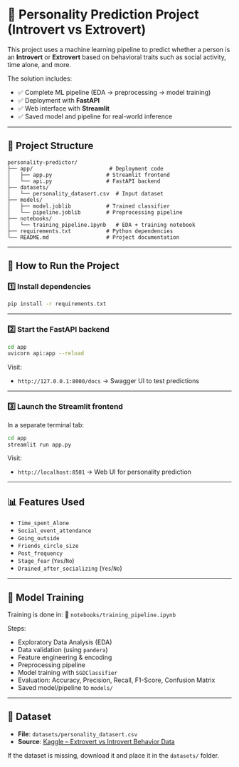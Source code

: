 # 🧠 Personality Prediction Project (Introvert vs Extrovert)

This project uses a machine learning pipeline to predict whether a person is an **Introvert** or **Extrovert** based on behavioral traits such as social activity, time alone, and more.

The solution includes:

* ✅ Complete ML pipeline (EDA → preprocessing → model training)
* ✅ Deployment with **FastAPI**
* ✅ Web interface with **Streamlit**
* ✅ Saved model and pipeline for real-world inference

---

## 📁 Project Structure

```
personality-predictor/
├── app/                        # Deployment code
│   ├── app.py                 # Streamlit frontend
│   └── api.py                 # FastAPI backend
├── datasets/
│   └── personality_datasert.csv  # Input dataset
├── models/
│   ├── model.joblib           # Trained classifier
│   └── pipeline.joblib        # Preprocessing pipeline
├── notebooks/
│   └── training_pipeline.ipynb   # EDA + training notebook
├── requirements.txt           # Python dependencies
└── README.md                  # Project documentation
```

---

## 🚀 How to Run the Project

### 1️⃣ Install dependencies

```bash
pip install -r requirements.txt
```

---

### 2️⃣ Start the FastAPI backend

```bash
cd app
uvicorn api:app --reload
```

Visit:

* `http://127.0.0.1:8000/docs` → Swagger UI to test predictions

---

### 3️⃣ Launch the Streamlit frontend

In a separate terminal tab:

```bash
cd app
streamlit run app.py
```

Visit:

* `http://localhost:8501` → Web UI for personality prediction

---

## 📊 Features Used

* `Time_spent_Alone`
* `Social_event_attendance`
* `Going_outside`
* `Friends_circle_size`
* `Post_frequency`
* `Stage_fear` (`Yes`/`No`)
* `Drained_after_socializing` (`Yes`/`No`)

---

## 🧠 Model Training

Training is done in:
📄 `notebooks/training_pipeline.ipynb`

Steps:

* Exploratory Data Analysis (EDA)
* Data validation (using `pandera`)
* Feature engineering & encoding
* Preprocessing pipeline
* Model training with `SGDClassifier`
* Evaluation: Accuracy, Precision, Recall, F1-Score, Confusion Matrix
* Saved model/pipeline to `models/`

---

## 📂 Dataset

* **File**: `datasets/personality_datasert.csv`
* **Source**: [Kaggle – Extrovert vs Introvert Behavior Data](https://www.kaggle.com/datasets/rakeshkapilavai/extrovert-vs-introvert-behavior-data)

If the dataset is missing, download it and place it in the `datasets/` folder.

